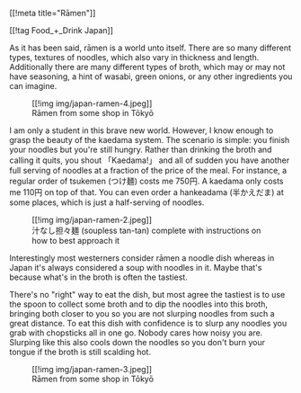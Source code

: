 [[!meta title="Rāmen"]]

[[!tag Food_+_Drink Japan]]

As it has been said, rāmen is a world unto itself. There are so many different
types, textures of noodles, which also vary in thickness and length.
Additionally there are many different types of broth, which may or may not have
seasoning, a hint of wasabi, green onions, or any other ingredients you can
imagine.

<figure>
[[!img img/japan-ramen-4.jpeg]]
<figcaption>Rāmen from some shop in Tōkyō</figcaption>
</figure>

I am only a student in this brave new world. However, I know enough to grasp the
beauty of the kaedama system. The scenario is simple: you finish your noodles
but you're still hungry. Rather than drinking the broth and calling it quits,
you shout 「Kaedama!」 and all of sudden you have another full serving of
noodles at a fraction of the price of the meal. For instance, a regular order of
tsukemen (つけ麺) costs me 750円. A kaedama only costs me 110円 on top of that.
You can even order a hankeadama (半かえだま) at some places, which is just a
half-serving of noodles.

<figure>
[[!img img/japan-ramen-2.jpeg]]
<figcaption>汁なし担々麺 (soupless tan-tan) complete with instructions on how to best approach it</figcaption>
</figure>

Interestingly most westerners consider rāmen a noodle dish whereas in Japan it's
always considered a soup with noodles in it. Maybe that's because what's in the
broth is often the tastiest.

There's no "right" way to eat the dish, but most
agree the tastiest is to use the spoon to collect some broth and to dip the
noodles into this broth, bringing both closer to you so you are not slurping
noodles from such a great distance. To eat this dish with confidence is to slurp
any noodles you grab with chopsticks all in one go. Nobody cares how noisy you
are. Slurping like this also cools down the noodles so you don't burn your
tongue if the broth is still scalding hot.

<figure>
[[!img img/japan-ramen-3.jpeg]]
<figcaption>Rāmen from some shop in Tōkyō</figcaption>
</figure>


